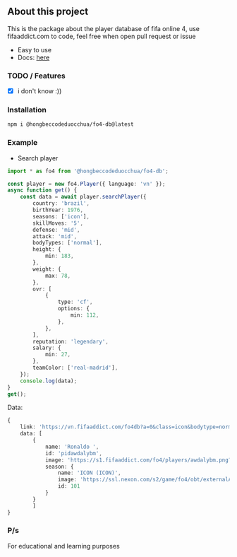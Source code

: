 ## About this project

This is the package about the player database of fifa online 4, use fifaaddict.com to code, feel free when open pull request or issue

-   Easy to use
-   Docs: [here](https://hocsinhgioitoan.github.io/fifa-online-4-db/index.html)

### TODO / Features

-   [x] i don't know :))

### Installation

```sh
npm i @hongbeccodeduocchua/fo4-db@latest
```

### Example

-   Search player

```ts
import * as fo4 from '@hongbeccodeduocchua/fo4-db';

const player = new fo4.Player({ language: 'vn' });
async function get() {
    const data = await player.searchPlayer({
        country: 'brazil',
        birthYear: 1976,
        seasons: ['icon'],
        skillMoves: '5',
        defense: 'mid',
        attack: 'mid',
        bodyTypes: ['normal'],
        height: {
            min: 183,
        },
        weight: {
            max: 78,
        },
        ovr: [
            {
                type: 'cf',
                options: {
                    min: 112,
                },
            },
        ],
        reputation: 'legendary',
        salary: {
            min: 27,
        },
        teamColor: ['real-madrid'],
    });
    console.log(data);
}
get();
```

Data:

```ts
{
    link: 'https://vn.fifaaddict.com/fo4db?a=0&class=icon&bodytype=normal&teamcolor=real-madrid&salary=27&weight=78&height=183&birthyear=1976&workrate_att=mid&workrate_def=mid&country=brazil&reputation=legendary&orv=cf_112&skillmoves=5',
    data: [
        {
            name: 'Ronaldo ',
            id: 'pidawdalybm',
            image: 'https://s1.fifaaddict.com/fo4/players/awdalybm.png?20220630',
            season: {
                name: 'ICON (ICON)',
                image: 'https://ssl.nexon.com/s2/game/fo4/obt/externalAssets/season/icon.png',
                id: 101
            }
        }
        ]
}

```

### P/s

For educational and learning purposes
